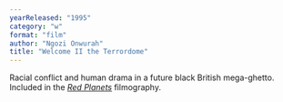```yaml
---
yearReleased: "1995"
category: "w"
format: "film"
author: "Ngozi Onwurah"
title: "Welcome II the Terrordome"
---
```

Racial conflict and human drama in a future  black British mega-ghetto.
 
Included in the <a href="biblio.htm#Red Planets" style="font-style: italic">Red  Planets</a> filmography.
 